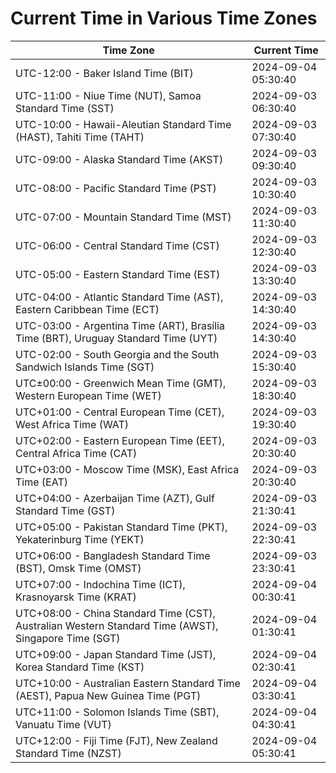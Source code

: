 # Current Time in Various Time Zones

| Time Zone | Current Time |
|-----------|--------------|
| UTC-12:00 - Baker Island Time (BIT) | 2024-09-04 05:30:40 |
| UTC-11:00 - Niue Time (NUT), Samoa Standard Time (SST) | 2024-09-03 06:30:40 |
| UTC-10:00 - Hawaii-Aleutian Standard Time (HAST), Tahiti Time (TAHT) | 2024-09-03 07:30:40 |
| UTC-09:00 - Alaska Standard Time (AKST) | 2024-09-03 09:30:40 |
| UTC-08:00 - Pacific Standard Time (PST) | 2024-09-03 10:30:40 |
| UTC-07:00 - Mountain Standard Time (MST) | 2024-09-03 11:30:40 |
| UTC-06:00 - Central Standard Time (CST) | 2024-09-03 12:30:40 |
| UTC-05:00 - Eastern Standard Time (EST) | 2024-09-03 13:30:40 |
| UTC-04:00 - Atlantic Standard Time (AST), Eastern Caribbean Time (ECT) | 2024-09-03 14:30:40 |
| UTC-03:00 - Argentina Time (ART), Brasília Time (BRT), Uruguay Standard Time (UYT) | 2024-09-03 14:30:40 |
| UTC-02:00 - South Georgia and the South Sandwich Islands Time (SGT) | 2024-09-03 15:30:40 |
| UTC±00:00 - Greenwich Mean Time (GMT), Western European Time (WET) | 2024-09-03 18:30:40 |
| UTC+01:00 - Central European Time (CET), West Africa Time (WAT) | 2024-09-03 19:30:40 |
| UTC+02:00 - Eastern European Time (EET), Central Africa Time (CAT) | 2024-09-03 20:30:40 |
| UTC+03:00 - Moscow Time (MSK), East Africa Time (EAT) | 2024-09-03 20:30:40 |
| UTC+04:00 - Azerbaijan Time (AZT), Gulf Standard Time (GST) | 2024-09-03 21:30:41 |
| UTC+05:00 - Pakistan Standard Time (PKT), Yekaterinburg Time (YEKT) | 2024-09-03 22:30:41 |
| UTC+06:00 - Bangladesh Standard Time (BST), Omsk Time (OMST) | 2024-09-03 23:30:41 |
| UTC+07:00 - Indochina Time (ICT), Krasnoyarsk Time (KRAT) | 2024-09-04 00:30:41 |
| UTC+08:00 - China Standard Time (CST), Australian Western Standard Time (AWST), Singapore Time (SGT) | 2024-09-04 01:30:41 |
| UTC+09:00 - Japan Standard Time (JST), Korea Standard Time (KST) | 2024-09-04 02:30:41 |
| UTC+10:00 - Australian Eastern Standard Time (AEST), Papua New Guinea Time (PGT) | 2024-09-04 03:30:41 |
| UTC+11:00 - Solomon Islands Time (SBT), Vanuatu Time (VUT) | 2024-09-04 04:30:41 |
| UTC+12:00 - Fiji Time (FJT), New Zealand Standard Time (NZST) | 2024-09-04 05:30:41 |
